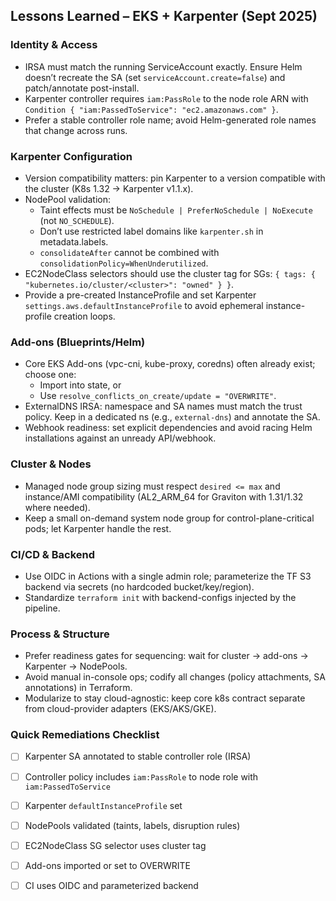 ## Lessons Learned – EKS + Karpenter (Sept 2025)

### Identity & Access
- IRSA must match the running ServiceAccount exactly. Ensure Helm doesn’t recreate the SA (set `serviceAccount.create=false`) and patch/annotate post-install.
- Karpenter controller requires `iam:PassRole` to the node role ARN with `Condition { "iam:PassedToService": "ec2.amazonaws.com" }`.
- Prefer a stable controller role name; avoid Helm-generated role names that change across runs.

### Karpenter Configuration
- Version compatibility matters: pin Karpenter to a version compatible with the cluster (K8s 1.32 → Karpenter v1.1.x).
- NodePool validation:
  - Taint effects must be `NoSchedule | PreferNoSchedule | NoExecute` (not `NO_SCHEDULE`).
  - Don’t use restricted label domains like `karpenter.sh` in metadata.labels.
  - `consolidateAfter` cannot be combined with `consolidationPolicy=WhenUnderutilized`.
- EC2NodeClass selectors should use the cluster tag for SGs: `{ tags: { "kubernetes.io/cluster/<cluster>": "owned" } }`.
- Provide a pre-created InstanceProfile and set Karpenter `settings.aws.defaultInstanceProfile` to avoid ephemeral instance-profile creation loops.

### Add-ons (Blueprints/Helm)
- Core EKS Add-ons (vpc-cni, kube-proxy, coredns) often already exist; choose one:
  - Import into state, or
  - Use `resolve_conflicts_on_create/update = "OVERWRITE"`.
- ExternalDNS IRSA: namespace and SA names must match the trust policy. Keep in a dedicated ns (e.g., `external-dns`) and annotate the SA.
- Webhook readiness: set explicit dependencies and avoid racing Helm installations against an unready API/webhook.

### Cluster & Nodes
- Managed node group sizing must respect `desired <= max` and instance/AMI compatibility (AL2_ARM_64 for Graviton with 1.31/1.32 where needed).
- Keep a small on-demand system node group for control-plane-critical pods; let Karpenter handle the rest.

### CI/CD & Backend
- Use OIDC in Actions with a single admin role; parameterize the TF S3 backend via secrets (no hardcoded bucket/key/region).
- Standardize `terraform init` with backend-configs injected by the pipeline.

### Process & Structure
- Prefer readiness gates for sequencing: wait for cluster → add-ons → Karpenter → NodePools.
- Avoid manual in-console ops; codify all changes (policy attachments, SA annotations) in Terraform.
- Modularize to stay cloud-agnostic: keep core k8s contract separate from cloud-provider adapters (EKS/AKS/GKE).

### Quick Remediations Checklist
- [ ] Karpenter SA annotated to stable controller role (IRSA)
- [ ] Controller policy includes `iam:PassRole` to node role with `iam:PassedToService`
- [ ] Karpenter `defaultInstanceProfile` set
- [ ] NodePools validated (taints, labels, disruption rules)
- [ ] EC2NodeClass SG selector uses cluster tag
- [ ] Add-ons imported or set to OVERWRITE
- [ ] CI uses OIDC and parameterized backend


